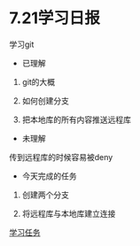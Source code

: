# 7.21学习日报

学习git
* 已理解

1. git的大概

2. 如何创建分支

3. 把本地库的所有内容推送远程库


* 未理解

传到远程库的时候容易被deny


* 今天完成的任务

1. 创建两个分支

2. 将远程库与本地库建立连接



[学习任务](https://github.com/caijing666/test.git)